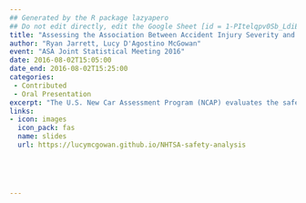 ```yaml
---
## Generated by the R package lazyapero
## Do not edit directly, edit the Google Sheet [id = 1-PItelqpv0Sb_LdiEDqb8O3D_Roii5nVTL07IRVbRtA]
title: "Assessing the Association Between Accident Injury Severity and NCAP Car Safety Ratings”"
author: "Ryan Jarrett, Lucy D'Agostino McGowan"
event: "ASA Joint Statistical Meeting 2016"
date: 2016-08-02T15:05:00
date_end: 2016-08-02T15:25:00
categories:
 - Contributed
 - Oral Presentation
excerpt: "The U.S. New Car Assessment Program (NCAP) evaluates the safety of new cars through their 5-Star Safety Ratings program. In 2010, this program enhanced their protocol, making the ratings more stringent for cars in model years 2011 and onwards. We are interested in assessing this rating system's ability to predict accident injury severity. To evaluate this question, we use data reported in the National Highway Traffic Safety Administration's (NHTSA) General Estimates System (GES) database for the years 2011 to 2014, matched to NCAP overall safety ratings for 291 unique make, model, model year combinations. We fit a proportional odds regression model predicting injury severity for 23,641 individual passengers involved in car crashes, adjusting for accident-level covariates, such as the speed of the car and point of impact, and individual-level covariates, such as age and seating position."
links:
- icon: images
  icon_pack: fas
  name: slides
  url: https://lucymcgowan.github.io/NHTSA-safety-analysis





---
```

